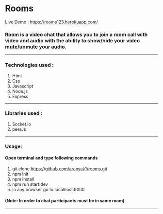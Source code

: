 # Rooms

Live Demo : <a href="https://rooms123.herokuapp.com/" target="_blank">https://rooms123.herokuapp.com/</a>

### Room is a video chat that allows you to join a room call with video and audio with the ability to show/hide your video mute/unmute your audio. 

---

### Technologies used :

1. Html
1. Css
1. Javascript
1. Node.js
1. Express
---

### Libraries used :

1. Socket.io
1. peerJs
---
### Usage:

#### Open terminal and type following commands
1. git clone https://github.com/aranyak1/rooms.git
1. npm init
1. npm install
1. npm run start:dev
1. In any browser go to localhost:9000

#### (Note: In order to chat participants must be in same room)
---
